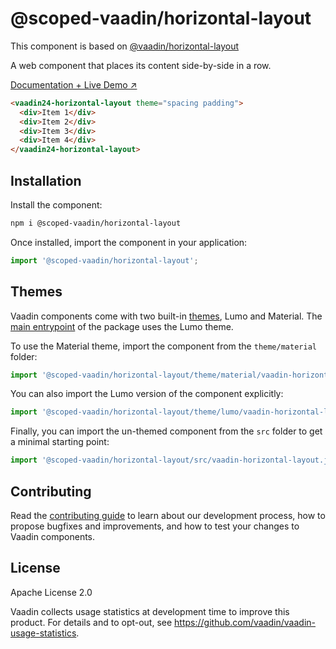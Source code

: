 # @scoped-vaadin/horizontal-layout

This component is based on [@vaadin/horizontal-layout](https://www.npmjs.com/package/@vaadin/horizontal-layout)

A web component that places its content side-by-side in a row.

[Documentation + Live Demo ↗](https://vaadin.com/docs/latest/components/basic-layouts/#horizontal-layout)

```html
<vaadin24-horizontal-layout theme="spacing padding">
  <div>Item 1</div>
  <div>Item 2</div>
  <div>Item 3</div>
  <div>Item 4</div>
</vaadin24-horizontal-layout>
```

## Installation

Install the component:

```sh
npm i @scoped-vaadin/horizontal-layout
```

Once installed, import the component in your application:

```js
import '@scoped-vaadin/horizontal-layout';
```

## Themes

Vaadin components come with two built-in [themes](https://vaadin.com/docs/latest/styling), Lumo and Material.
The [main entrypoint](https://github.com/vaadin/web-components/blob/master/packages/horizontal-layout/vaadin-horizontal-layout.js) of the package uses the Lumo theme.

To use the Material theme, import the component from the `theme/material` folder:

```js
import '@scoped-vaadin/horizontal-layout/theme/material/vaadin-horizontal-layout.js';
```

You can also import the Lumo version of the component explicitly:

```js
import '@scoped-vaadin/horizontal-layout/theme/lumo/vaadin-horizontal-layout.js';
```

Finally, you can import the un-themed component from the `src` folder to get a minimal starting point:

```js
import '@scoped-vaadin/horizontal-layout/src/vaadin-horizontal-layout.js';
```

## Contributing

Read the [contributing guide](https://vaadin.com/docs/latest/contributing/overview) to learn about our development process, how to propose bugfixes and improvements, and how to test your changes to Vaadin components.

## License

Apache License 2.0

Vaadin collects usage statistics at development time to improve this product.
For details and to opt-out, see https://github.com/vaadin/vaadin-usage-statistics.
